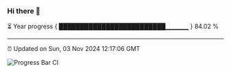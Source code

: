 ### Hi there 👋

⏳ Year progress { █████████████████████████▁▁▁▁▁ } 84.02 %

---

⏰ Updated on Sun, 03 Nov 2024 12:17:06 GMT

![Progress Bar CI](https://github.com/Shyam-Makwana/GitHub-Actions-Demo/workflows/Progress%20Bar%20CI/badge.svg)
